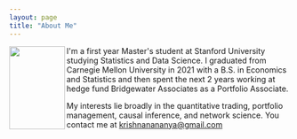 ```yaml
---
layout: page
title: "About Me"
---
```


<img align="left" width="100" height="150" src="/krishnanananya.github.io/professionalheadshot.jpg">

I'm a first year Master's student at Stanford University studying Statistics and Data Science. I graduated from Carnegie Mellon University in 2021 with a B.S. in Economics and Statistics and then spent the next 2 years working at hedge fund Bridgewater Associates as a Portfolio Associate.

My interests lie broadly in the quantitative trading, portfolio management, causal inference, and network science.
You contact me at krishnanananya@gmail.com
